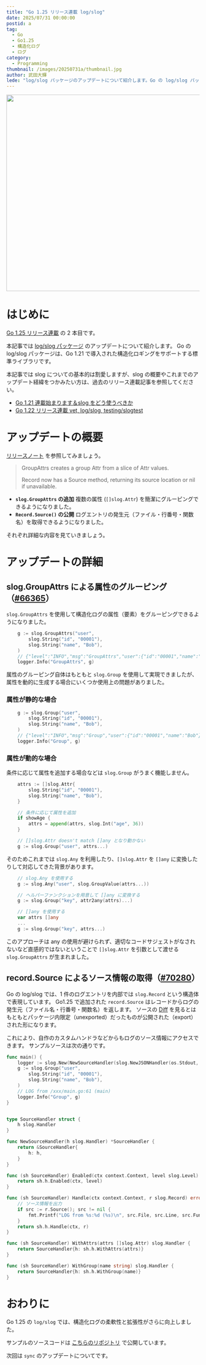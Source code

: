 ```yaml
---
title: "Go 1.25 リリース連載 log/slog"
date: 2025/07/31 00:00:00
postid: a
tag:
  - Go
  - Go1.25
  - 構造化ログ
  - ログ
category:
  - Programming
thumbnail: /images/20250731a/thumbnail.jpg
author: 武田大輝
lede: "log/slog パッケージのアップデートについて紹介します。Go の log/slog パッケージは、Go 1.21 で導入された構造化ロギングをサポートする標準ライブラリです。"
---
```


<img src="/images/20250731a/top.jpg" alt="" width="512" height="512">

# はじめに

[Go 1.25 リリース連載](/articles/20250730a/) の 2 本目です。

本記事では [log/slog パッケージ](https://pkg.go.dev/log/slog@go1.25rc2) のアップデートについて紹介します。
Go の log/slog パッケージは、Go 1.21 で導入された構造化ロギングをサポートする標準ライブラリです。

本記事では slog についての基本的は割愛しますが、slog の概要やこれまでのアップデート経緯をつかみたい方は、過去のリリース連載記事を参照してください。

- [Go 1.21 連載始まります＆slog をどう使うべきか](/articles/20230731a/)
- [Go 1.22 リリース連載 vet, log/slog, testing/slogtest](/articles/20240205a/)

# アップデートの概要

[リリースノート](https://go.dev/doc/go1.25#logslogpkglogslog) を参照してみましょう。

> GroupAttrs creates a group Attr from a slice of Attr values.
>
> Record now has a Source method, returning its source location or nil if unavailable.

- **`slog.GroupAttrs` の追加**
   複数の属性 (`[]slog.Attr`) を簡潔にグルーピングできるようになりました。
- **`Record.Source()` の公開**
   ログエントリの発生元（ファイル・行番号・関数名）を取得できるようになりました。

それぞれ詳細な内容を見ていきましょう。

# アップデートの詳細

## slog.GroupAttrs による属性のグルーピング（[#66365](https://github.com/golang/go/issues/66365)）

`slog.GroupAttrs` を使用して構造化ログの属性（要素）をグルーピングできるようになりました。

```go
    g := slog.GroupAttrs("user",
        slog.String("id", "00001"),
        slog.String("name", "Bob"),
    )
    // {"level":"INFO","msg":"GroupAttrs","user":{"id":"00001","name":"Bob"}}
    logger.Info("GroupAttrs", g)
```

属性のグルーピング自体はもともと `slog.Group` を使用して実現できましたが、属性を動的に生成する場合にいくつか使用上の問題がありました。

### 属性が静的な場合

```go
    g := slog.Group("user",
        slog.String("id", "00001"),
        slog.String("name", "Bob"),
    )
    // {"level":"INFO","msg":"Group","user":{"id":"00001","name":"Bob"}}
    logger.Info("Group", g)
```

### 属性が動的な場合

条件に応じて属性を追加する場合などは `slog.Group` がうまく機能しません。

```go
    attrs := []slog.Attr{
        slog.String("id", "00001"),
        slog.String("name", "Bob"),
    }

    // 条件に応じて属性を追加
    if showAge {
        attrs = append(attrs, slog.Int("age", 36))
    }

    // []slog.Attr doesn't match []any となり動かない
    g := slog.Group("user", attrs...)
```

そのためこれまでは `slog.Any` を利用したり、`[]slog.Attr` を `[]any` に変換したりして対応してきた背景があります。

```go
    // slog.Any を使用する
    g := slog.Any("user", slog.GroupValue(attrs...))

    // ヘルパーファンクションを用意して []any に変換する
    g := slog.Group("key", attr2any(attrs)...)

    // []any を使用する
    var attrs []any
    ...
    g := slog.Group("key", attrs...)
```

このアプローチは any の使用が避けられず、適切なコードサジェストがなされないなど直感的ではないということで `[]slog.Attr` を引数として渡せる `slog.GroupAttrs` が生まれました。

## record.Source によるソース情報の取得（[#70280](https://github.com/golang/go/issues/70280)）

Go の log/slog では、1 件のログエントリを内部では `slog.Record` という構造体で表現しています。
Go1.25 で追加された `record.Source` はレコードからログの発生元（ファイル名・行番号・関数名）を返します。
ソースの [Diff](https://github.com/golang/go/commit/044ca4e5c878c785e2c69e5ebcb3d44bf97abc9f) を見るとはもともとパッケージ内限定（unexported）だったものが公開された（export）された形になります。

これにより、自作のカスタムハンドラなどからもログのソース情報にアクセスできます。
サンプルソースは次の通りです。

```go
func main() {
    logger := slog.New(NewSourceHandler(slog.NewJSONHandler(os.Stdout, nil)))
    g := slog.Group("user",
        slog.String("id", "00001"),
        slog.String("name", "Bob"),
    )
    // LOG from /xxx/main.go:61 (main)
    logger.Info("Group", g)
}


type SourceHandler struct {
    h slog.Handler
}

func NewSourceHandler(h slog.Handler) *SourceHandler {
    return &SourceHandler{
        h: h,
    }
}

func (sh SourceHandler) Enabled(ctx context.Context, level slog.Level) bool {
    return sh.h.Enabled(ctx, level)
}

func (sh SourceHandler) Handle(ctx context.Context, r slog.Record) error {
    // ソース情報を出力
    if src := r.Source(); src != nil {
        fmt.Printf("LOG from %s:%d (%s)\n", src.File, src.Line, src.Function)
    }
    return sh.h.Handle(ctx, r)
}

func (sh SourceHandler) WithAttrs(attrs []slog.Attr) slog.Handler {
    return SourceHandler{h: sh.h.WithAttrs(attrs)}
}

func (sh SourceHandler) WithGroup(name string) slog.Handler {
    return SourceHandler{h: sh.h.WithGroup(name)}
}
```

# おわりに

Go 1.25 の `log/slog` では、構造化ログの柔軟性と拡張性がさらに向上しました。

サンプルのソースコードは [こちらのリポジトリ](https://github.com/rhumie/tech-blog-go-1.25-feature) で公開しています。

次回は `sync` のアップデートについてです。
